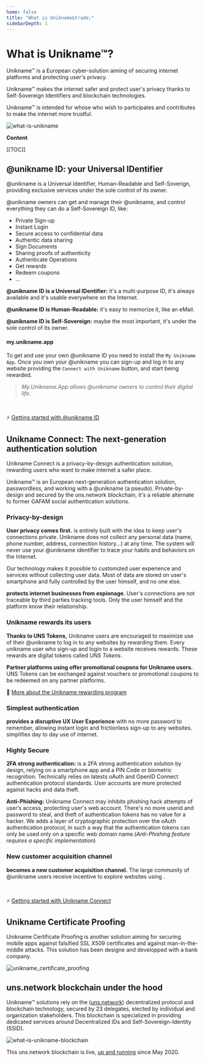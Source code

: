 ```yaml
---
home: false
title: "What is Unikname&trade;"
sidebarDepth: 1
---
```


# What is Unikname&trade;?

<p class="highlight">
Unikname&trade; is a European cyber-solution aiming of securing internet platforms and protecting user's privacy.
</p>

Unikname&trade; makes the internet safer and protect user's privacy thanks to Self-Sovereign Identifiers and blockchain technologies.

Unikname&trade; is intended for whose who wish to participates and contributes to make the internet more trustful. 

![what-is-unikname](./what-is-unikname_@2x.png)

**Content**

[[TOC]]

<hseparator/>

## @unikname ID: your Universal IDentifier

<p class="highlight">
@unikname is a Universal Identifier, Human-Readable and Self-Soverign, providing exclusive services under the sole control of its owner.
</p>

@unikname owners can get and manage their @unikname, and control everything they can do a Self-Sovereign ID, like: 

* Private Sign-up
* Instant Login
* Secure access to confidential data
* Authentic data sharing
* Sign Documents
* Sharing proofs of authenticity
* Authenticate Operations
* Get rewards
* Redeem coupons
* ...

**@unikname ID is a Universal IDentifier:** it's a multi-purpose ID, it's always available and it's usable everywhere on the Internet.

**@unikname ID is Human-Readable:** it's easy to memorize it, like an eMail.

**@unikname ID is Self-Sovereign:** maybe the most important, it's under the sole control of its owner.

#### my.unikname.app

To get and use your own @unikname ID you need to install the ``My Unikname App``. Once you own your @unikname you can sign-up and log in to any website providing the ``Connect with Unikname`` button, and start being rewarded.

> _My.Unikname.App allows @unikname owners to control their digital life._

<br/>

:zap: [Getting started with @unikname ID](/2-unikname-id)

<hseparator/>

## Unikname Connect: The next-generation authentication solution

<p class="highlight">
Unikname Connect is a privacy-by-design authentication solution, rewarding users who want to make internet a safer place.
</p>

Unikname&trade; is an European next-generation authentication solution, passwordless, and working with a @unikname (a pseudo). Private-by-design and secured by the uns.network blockchain, it's a reliable alternate to former GAFAM social authentication solutions.


### Privacy-by-design

**User privacy comes first.** <brand name="UNC"/> is entirely built with the idea to keep user's connections private. Unikname does not collect any personal data (name, phone number, address, connection history...) at any time. The system will never use your @unikname identifier to trace your habits and behaviors on the Internet. 

Our technology makes it possible to customized user experience and services without collecting user data. Most of data are stored on user's smartphone and fully controlled by the user himself, and no one else. 

**<brand name="UNC"/> protects internet businesses from espionage**. User's connections are not traceable by third parties tracking tools. Only the user himself and the platform know their relationship.

### Unikname rewards its users

**Thanks to UNS Tokens,** Unikname users are encouraged to maximize use of their @unikname to log in to any websites by rewarding them. Every unikname user who sign-up and login to a website receives rewards. These rewards are digital tokens called _UNS Tokens_. 

**Partner platforms using <brand name="UNC"/> offer promotional coupons for Unikname users.** UNS Tokens can be exchanged against vouchers or promotional coupons to be redeemed on any partner platforms.

:mag_right: [More about the Unikname rewarding program](what-is-unikname-rewarding-program.md)

### Simplest authentication

**<brand name="UNC"/> provides a disruptive UX User Experience** with no more password to remember, allowing instant login and frictionless sign-up to any websites. <brand name="UNC"/> simplifies day to day use of internet.

### Highly Secure

**2FA strong authentication:** <brand name="UNC"/> is a 2FA strong authentication solution by design, relying on a smartphone app and a PIN Code or biometric recognition. Technically <brand name="UNC"/> relies on latests oAuth and OpenID Connect authentication protocol standards. User accounts are more protected against hacks and data theft.

**Anti-Phishing:** Unikname Connect may inhibits phishing hack attempts of user’s access, protecting user's web account. There's no more userid and password to steal, and theft of authentication tokens has no value for a hacker. We adds a layer of cryptographic protection over the oAuth authentication protocol, in such a way that the authentication tokens can only be used only on a specific web domain name.(_Anti-Phishing feature requires a specific implementation_)

### New customer acquisition channel

**<brand name="UNC"/> becomes a new customer acquisition channel.** The large community of @unikname users receive incentive to explore websites using <brand name="UNC"/>. 

<br/>

:zap: [Getting started with Unikname Connect](./3-unikname-connect)

<hseparator/>

## Unikname Certificate Proofing

Unikname Certificate Proofing is another solution aiming for securing mobile apps against falsified SSL X509 certificates and against man-in-the-middle attacks. This solution has been designe and developped with a bank company. 

![unikname_certificate_proofing](./unikname_certificate_proofing_@2x.png)

<hseparator/>

## uns.network blockchain under the hood

Unikname&trade; solutions rely on the ([uns.network](https://www.uns.network/)) decentralized protocol and blockchain technology, secured by 23 delegates, elected by individual and organization stakeholders. This blockchain is specialized in providing dedicated services around Decentralized IDs and Self-Sovereign-Identity (SSID).

![what-is-unikname-blockchain](./what-is-unikname_blockchain.png)

This uns.network blockchain is live, [up and running](https://explorer.uns.network/network-monitor) since May 2020. 
